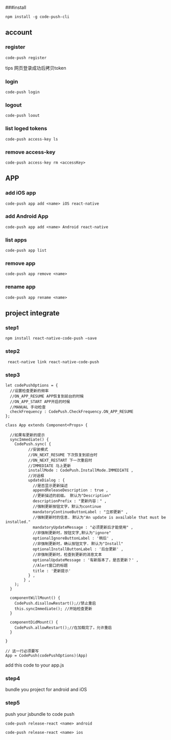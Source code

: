 

###install

```npm install -g code-push-cli```



## account



###  register

``` code-push register ```

tips 网页登录成功后拷贝token

### login

``` code-push login ```

### logout

```code-push loout```

### list loged tokens

``` code-push access-key ls ```

### remove access-key

``` code-push access-key rm <accessKey> ```



## APP

### add iOS app

``` code-push app add <name> iOS react-native ```

### add Android App

``` code-push app add <name> Android react-native ```

### list apps

``code-push app list ``

### remove app

``` code-push app remove <name> ```

### rename app

``` code-push app rename <name> ```



## project integrate

###  step1

``` npm install react-native-code-push —save ```

### step2

``` react-native link react-native-code-push```

### step3

``` import CodePush from "react-native-code-push"; // 引入code-push
let codePushOptions = {
  //设置检查更新的频率
  //ON_APP_RESUME APP恢复到前台的时候
  //ON_APP_START APP开启的时候
  //MANUAL 手动检查
  checkFrequency : CodePush.CheckFrequency.ON_APP_RESUME
};

class App extends Component<Props> {

  //如果有更新的提示
  syncImmediate() {
    CodePush.sync( {
          //安装模式
          //ON_NEXT_RESUME 下次恢复到前台时
          //ON_NEXT_RESTART 下一次重启时
          //IMMEDIATE 马上更新
          installMode : CodePush.InstallMode.IMMEDIATE ,
          //对话框
          updateDialog : {
            //是否显示更新描述
            appendReleaseDescription : true ,
            //更新描述的前缀。 默认为"Description"
            descriptionPrefix : "更新内容：" ,
            //强制更新按钮文字，默认为continue
            mandatoryContinueButtonLabel : "立即更新" ,
            //强制更新时的信息. 默认为"An update is available that must be installed."
            mandatoryUpdateMessage : "必须更新后才能使用" ,
            //非强制更新时，按钮文字,默认为"ignore"
            optionalIgnoreButtonLabel : '稍后' ,
            //非强制更新时，确认按钮文字. 默认为"Install"
            optionalInstallButtonLabel : '后台更新' ,
            //非强制更新时，检查到更新的消息文本
            optionalUpdateMessage : '有新版本了，是否更新？' ,
            //Alert窗口的标题
            title : '更新提示'
          } ,
        } ,
    );
  }

  componentWillMount() {
    CodePush.disallowRestart();//禁止重启
    this.syncImmediate(); //开始检查更新
  }

  componentDidMount() {
    CodePush.allowRestart();//在加载完了，允许重启
  }

}

// 这一行必须要写
App = CodePush(codePushOptions)(App)
```

add this code to your app.js

### step4

bundle you project for android and iOS 

### step5

push your jsbundle to code push

``` code-push release-react <name> android ```

``` code-push release-react <name> ios ```





